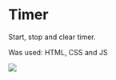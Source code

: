 # Timer
Start, stop and clear timer.

Was used: HTML, CSS and JS

<img src="https://github.githubassets.com/images/icons/emoji/unicode/1f1e7-1f1f7.png?v8" />
